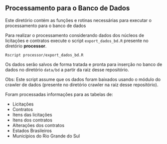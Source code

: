 ## Processamento para o Banco de Dados

Este diretório contém as funções e rotinas necessárias para executar o processamento para o banco de dados

Para realizar o processamento considerando dados dos núcleos de licitações e contratos execute o script ```export_dados_bd.R``` presente no diretório **processor**.

```
Rscript processor/export_dados_bd.R
```

Os dados serão salvos de forma tratada e pronta para inserção no banco de dados no diretório ```data/bd``` a partir da raiz desse repositório.

Obs: Este script assume que os dados foram baixados usando o módulo do crawler de dados (presente no diretório crawler na raiz desse repositório).

Foram processadas informações para as tabelas de:
- Licitações
- Contratos
- Itens das licitações
- Itens dos contratos
- Alterações dos contratos
- Estados Brasileiros
- Municípios do Rio Grande do Sul
